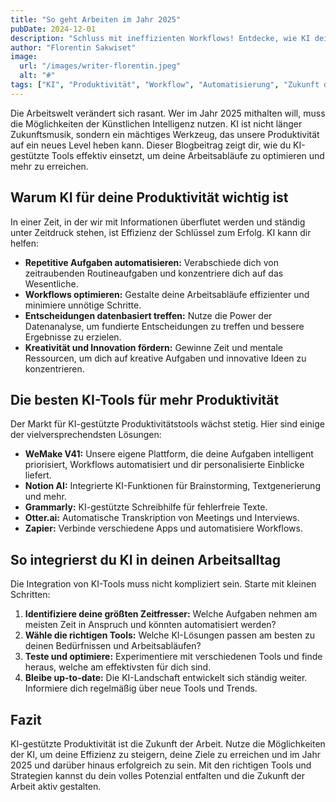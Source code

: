 ```yaml
---
title: "So geht Arbeiten im Jahr 2025"
pubDate: 2024-12-01
description: "Schluss mit ineffizienten Workflows! Entdecke, wie KI deine Produktivität steigern kann und lerne die Tools kennen, die dich im Jahr 2025 voranbringen."
author: "Florentin Sakwiset"
image:
  url: "/images/writer-florentin.jpeg"
  alt: "#"
tags: ["KI", "Produktivität", "Workflow", "Automatisierung", "Zukunft der Arbeit", "Tools", "Tipps"]
---
```


Die Arbeitswelt verändert sich rasant. Wer im Jahr 2025 mithalten will, muss die Möglichkeiten der Künstlichen Intelligenz nutzen. KI ist nicht länger Zukunftsmusik, sondern ein mächtiges Werkzeug, das unsere Produktivität auf ein neues Level heben kann. Dieser Blogbeitrag zeigt dir, wie du KI-gestützte Tools effektiv einsetzt, um deine Arbeitsabläufe zu optimieren und mehr zu erreichen.

## Warum KI für deine Produktivität wichtig ist

In einer Zeit, in der wir mit Informationen überflutet werden und ständig unter Zeitdruck stehen, ist Effizienz der Schlüssel zum Erfolg. KI kann dir helfen:

- **Repetitive Aufgaben automatisieren:** Verabschiede dich von zeitraubenden Routineaufgaben und konzentriere dich auf das Wesentliche.
- **Workflows optimieren:** Gestalte deine Arbeitsabläufe effizienter und minimiere unnötige Schritte.
- **Entscheidungen datenbasiert treffen:** Nutze die Power der Datenanalyse, um fundierte Entscheidungen zu treffen und bessere Ergebnisse zu erzielen.
- **Kreativität und Innovation fördern:** Gewinne Zeit und mentale Ressourcen, um dich auf kreative Aufgaben und innovative Ideen zu konzentrieren.

## Die besten KI-Tools für mehr Produktivität

Der Markt für KI-gestützte Produktivitätstools wächst stetig. Hier sind einige der vielversprechendsten Lösungen:

- **WeMake V41:** Unsere eigene Plattform, die deine Aufgaben intelligent priorisiert, Workflows automatisiert und dir personalisierte Einblicke liefert.
- **Notion AI:** Integrierte KI-Funktionen für Brainstorming, Textgenerierung und mehr.
- **Grammarly:** KI-gestützte Schreibhilfe für fehlerfreie Texte.
- **Otter.ai:** Automatische Transkription von Meetings und Interviews.
- **Zapier:** Verbinde verschiedene Apps und automatisiere Workflows.

## So integrierst du KI in deinen Arbeitsalltag

Die Integration von KI-Tools muss nicht kompliziert sein. Starte mit kleinen Schritten:

1. **Identifiziere deine größten Zeitfresser:** Welche Aufgaben nehmen am meisten Zeit in Anspruch und könnten automatisiert werden?
2. **Wähle die richtigen Tools:** Welche KI-Lösungen passen am besten zu deinen Bedürfnissen und Arbeitsabläufen?
3. **Teste und optimiere:** Experimentiere mit verschiedenen Tools und finde heraus, welche am effektivsten für dich sind.
4. **Bleibe up-to-date:** Die KI-Landschaft entwickelt sich ständig weiter. Informiere dich regelmäßig über neue Tools und Trends.

## Fazit

KI-gestützte Produktivität ist die Zukunft der Arbeit. Nutze die Möglichkeiten der KI, um deine Effizienz zu steigern, deine Ziele zu erreichen und im Jahr 2025 und darüber hinaus erfolgreich zu sein. Mit den richtigen Tools und Strategien kannst du dein volles Potenzial entfalten und die Zukunft der Arbeit aktiv gestalten.
